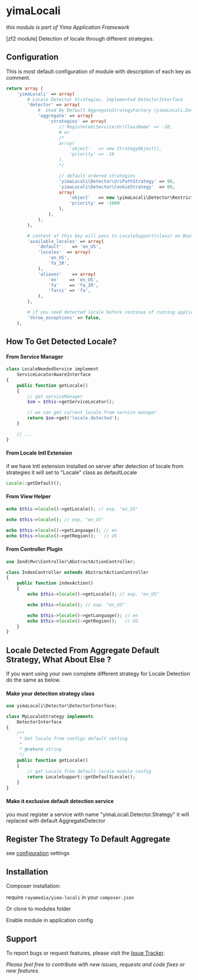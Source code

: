 yimaLocali
==========

*this module is part of Yima Application Framework*

[zf2 module] Detection of locale through different strategies.

<a name="config"></a>Configuration
-----------

This is most default configuration of module with description of each key as comment.

```php
return array (
	'yimaLocali' => array(
        # Locale Detector Strategies, Implemented DetectorInterface
		'detector' => array(
            #  Used By Default AggregateStrategyFactory (yimaLocali.Detector.Strategy)
            'aggregate' => array(
                'strategies' => array(
                    //'Registered\Service\Or\ClassName' => -10,
                    # or
                    /*
                    array(
                        'object'   => new StrategyObject(),
                        'priority' => -10
                    ),
                    */

                    // default ordered strategies
                    'yimaLocali\Detector\UriPathStrategy' => 90,
                    'yimaLocali\Detector\CookieStrategy'  => 80,
                    array(
                        'object'   => new \yimaLocali\Detector\RestrictLocaleStrategy(),
                        'priority' => -1000
                    ),
                ),
            ),
        ),

        # content of this key will pass to LocaleSupport(class) on Bootstrap
        'available_locales' => array(
            'default'    => 'en_US',
            'locales'  => array(
                'en_US',
                'fa_IR',
            ),
            'aliases'    => array(
                'en'    => 'en_US',
                'fa'    => 'fa_IR',
                'farsi' => 'fa',
            ),
        ),

		# if you need detected locale before continue of running application
		'throw_exceptions' => false,
	),
```

How To Get Detected Locale?
-----------

#### From Service Manager

```php
class LocaleNeededService implement
    ServiceLocatorAwareInterface
{
    public function getLocale()
    {
        // get serviceManager
        $sm = $this->getServiceLocator();

        // we can get current locale from service manager
        return $sm->get('locale.detected');
    }

    // ...
}
```

#### From Locale Intl Extension

if we have Intl extension installed on server after detection of locale from strategies it will set to "Locale" class as defaultLocale

```php
Locale::getDefault();
```

#### From View Helper

```php
echo $this->locale()->getLocale(); // exp. "en_US"

echo $this->locale(); // exp. "en_US"

echo $this->locale()->getLanguage(); // en
echo $this->locale()->getRegion();   // US

```

#### From Controller Plugin

```php
use Zend\Mvc\Controller\AbstractActionController;

class IndexController extends AbstractActionController
{
    public function indexAction()
    {
        echo $this->locale()->getLocale(); // exp. "en_US"

        echo $this->locale(); // exp. "en_US"

        echo $this->locale()->getLanguage(); // en
        echo $this->locale()->getRegion();   // US
    }
}

```

Locale Detected From Aggregate Default Strategy, What About Else ?
-----------

If you want using your own complete different strategy for Locale Detection do the same as below.

#### Make your detection strategy class

```php
use yimaLocali\Detector\DetectorInterface;

class MyLocaleStrategy implements
    DetectorInterface
{
    /**
     * Get locale from configs default setting
     *
     * @return string
     */
    public function getLocale()
	{
	    // get Locale from default locale module config
	    return LocaleSupport::getDefaultLocale();
	}
}

```

#### Make it exclusive default detection service

you must register a service with name "yimaLocali.Detector.Strategy" it will replaced with default AggregateDetector


Register The Strategy To Default Aggregate
-----------

see [configuration](#config) settings

Installation
-----------

Composer installation:

require ```rayamedia/yima-locali``` in your ```composer.json```

Or clone to modules folder

Enable module in application config


## Support ##
To report bugs or request features, please visit the [Issue Tracker](https://github.com/RayaMedia/yimaLocali/issues).

*Please feel free to contribute with new issues, requests and code fixes or new features.*
